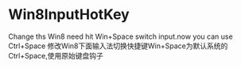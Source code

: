 Win8InputHotKey
===============

Change ths Win8 need hit Win+Space switch input.now you can use Ctrl+Space
修改Win8下面输入法切换快捷键Win+Space为默认系统的Ctrl+Space,使用原始键盘钩子
